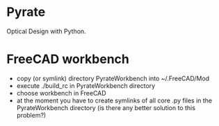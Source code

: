 Pyrate
======

Optical Design with Python.

FreeCAD workbench
=================

- copy (or symlink) directory PyrateWorkbench into ~/.FreeCAD/Mod
- execute ./build_rc in PyrateWorkbench directory
- choose workbench in FreeCAD
- at the moment you have to create symlinks of all core .py files in the PyrateWorkbench directory (is there any better solution to this problem?)
